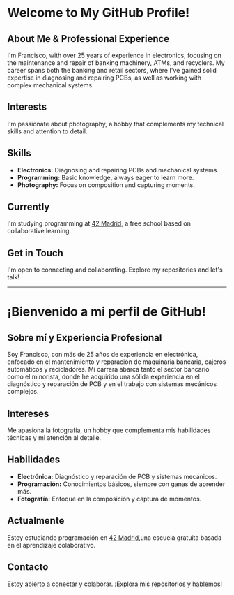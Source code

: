  # Welcome to My GitHub Profile!

## About Me & Professional Experience
I'm Francisco, with over 25 years of experience in electronics, focusing on the maintenance and repair of banking machinery, ATMs, and recyclers. My career spans both the banking and retail sectors, where I've gained solid expertise in diagnosing and repairing PCBs, as well as working with complex mechanical systems.

## Interests
I'm passionate about photography, a hobby that complements my technical skills and attention to detail.

## Skills
- **Electronics:** Diagnosing and repairing PCBs and mechanical systems.
- **Programming:** Basic knowledge, always eager to learn more.
- **Photography:** Focus on composition and capturing moments.

## Currently
I'm studying programming at [42 Madrid](https://www.42madrid.com), a free school based on collaborative learning.

## Get in Touch
I'm open to connecting and collaborating. Explore my repositories and let's talk!

--------

# ¡Bienvenido a mi perfil de GitHub!

## Sobre mí y Experiencia Profesional
Soy Francisco, con más de 25 años de experiencia en electrónica, enfocado en el mantenimiento y reparación de maquinaria bancaria, cajeros automáticos y recicladores. Mi carrera abarca tanto el sector bancario como el minorista, donde he adquirido una sólida experiencia en el diagnóstico y reparación de PCB y en el trabajo con sistemas mecánicos complejos.

## Intereses
Me apasiona la fotografía, un hobby que complementa mis habilidades técnicas y mi atención al detalle.

## Habilidades
- **Electrónica:** Diagnóstico y reparación de PCB y sistemas mecánicos.
- **Programación:** Conocimientos básicos, siempre con ganas de aprender más.
- **Fotografía:** Enfoque en la composición y captura de momentos.

## Actualmente
Estoy estudiando programación en [42 Madrid](https://www.42madrid.com),una escuela gratuita basada en el aprendizaje colaborativo. 

## Contacto
Estoy abierto a conectar y colaborar. ¡Explora mis repositorios y hablemos!

